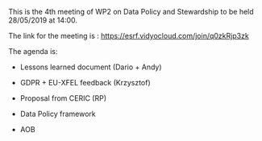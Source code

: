 This is the 4th meeting of WP2 on Data Policy and Stewardship to be held 28/05/2019 at 14:00.

The link for the meeting is : https://esrf.vidyocloud.com/join/q0zkRjp3zk

The agenda is:

* Lessons learned document (Dario + Andy)

* GDPR + EU-XFEL feedback (Krzysztof)

* Proposal from CERIC (RP)

* Data Policy framework

* AOB 
